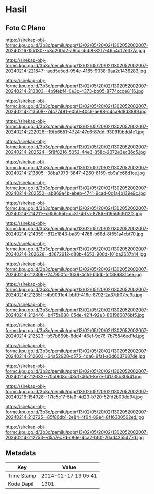 # Hasil

## Foto C Plano

https://sirekap-obj-formc.kpu.go.id/3b3c/pemilu/pdpr/13/02/05/20/02/1302052002007-20240216-155130--b3d200d2-a9cd-4cb8-8217-4654d12e377a.jpg

https://sirekap-obj-formc.kpu.go.id/3b3c/pemilu/pdpr/13/02/05/20/02/1302052002007-20240214-221847--add5e5ed-954e-4165-9038-9aa2c1436283.jpg

https://sirekap-obj-formc.kpu.go.id/3b3c/pemilu/pdpr/13/02/05/20/02/1302052002007-20240214-213303--4b9febf4-0a3c-4373-bb05-8774ccde8116.jpg

https://sirekap-obj-formc.kpu.go.id/3b3c/pemilu/pdpr/13/02/05/20/02/1302052002007-20240214-213508--74c77491-e0b0-40c9-ae88-c4ca9d8d3889.jpg

https://sirekap-obj-formc.kpu.go.id/3b3c/pemilu/pdpr/13/02/05/20/02/1302052002007-20240214-222026--19fb6651-4724-47c6-87dd-930919bdd4e1.jpg

https://sirekap-obj-formc.kpu.go.id/3b3c/pemilu/pdpr/13/02/05/20/02/1302052002007-20240214-202524--5f8f0216-5052-44e3-858c-2072e3ec36c5.jpg

https://sirekap-obj-formc.kpu.go.id/3b3c/pemilu/pdpr/13/02/05/20/02/1302052002007-20240214-213805--38ba7973-3847-4260-8159-cb9a1c66d1ce.jpg

https://sirekap-obj-formc.kpu.go.id/3b3c/pemilu/pdpr/13/02/05/20/02/1302052002007-20240214-202550--ab869a4b-ebeb-4741-9cad-0d1a4b139e9c.jpg

https://sirekap-obj-formc.kpu.go.id/3b3c/pemilu/pdpr/13/02/05/20/02/1302052002007-20240214-214211--c656c95b-dc31-467a-8786-6195663612f2.jpg

https://sirekap-obj-formc.kpu.go.id/3b3c/pemilu/pdpr/13/02/05/20/02/1302052002007-20240214-214359--812c1843-ba89-4768-b68d-8f551a4cbf70.jpg

https://sirekap-obj-formc.kpu.go.id/3b3c/pemilu/pdpr/13/02/05/20/02/1302052002007-20240214-202628--d3872912-d88b-4653-908d-181ba2637b14.jpg

https://sirekap-obj-formc.kpu.go.id/3b3c/pemilu/pdpr/13/02/05/20/02/1302052002007-20240214-212309--247950fd-f639-4cfd-bddb-fcf389831cee.jpg

https://sirekap-obj-formc.kpu.go.id/3b3c/pemilu/pdpr/13/02/05/20/02/1302052002007-20240214-212351--4b9091e4-bbf9-416e-8792-2a37df07ec9a.jpg

https://sirekap-obj-formc.kpu.go.id/3b3c/pemilu/pdpr/13/02/05/20/02/1302052002007-20240214-212446--b475a688-05de-421f-92e3-861966876bf5.jpg

https://sirekap-obj-formc.kpu.go.id/3b3c/pemilu/pdpr/13/02/05/20/02/1302052002007-20240214-212523--b57b669b-8dd4-46ef-9c76-7b75546ed1fd.jpg

https://sirekap-obj-formc.kpu.go.id/3b3c/pemilu/pdpr/13/02/05/20/02/1302052002007-20240214-212603--64a52928-c575-4da6-9fa1-a0d6037687de.jpg

https://sirekap-obj-formc.kpu.go.id/3b3c/pemilu/pdpr/13/02/05/20/02/1302052002007-20240214-212632--70af908c-43d1-46c1-8e7e-f41735b30541.jpg

https://sirekap-obj-formc.kpu.go.id/3b3c/pemilu/pdpr/13/02/05/20/02/1302052002007-20240216-154928--17fc5c17-5fa9-4d23-b720-52fd2b00dd94.jpg

https://sirekap-obj-formc.kpu.go.id/3b3c/pemilu/pdpr/13/02/05/20/02/1302052002007-20240214-212725--85f80db1-2e84-4f64-89e4-8f16300562ed.jpg

https://sirekap-obj-formc.kpu.go.id/3b3c/pemilu/pdpr/13/02/05/20/02/1302052002007-20240214-212753--d5a7ec7d-c86e-4ca2-bf0f-26ad4255477d.jpg


## Metadata

| Key        | Value               |
| ---------- | ------------------- |
| Time Stamp | 2024-02-17 13:05:41 |
| Kode Dapil | 1301                |



